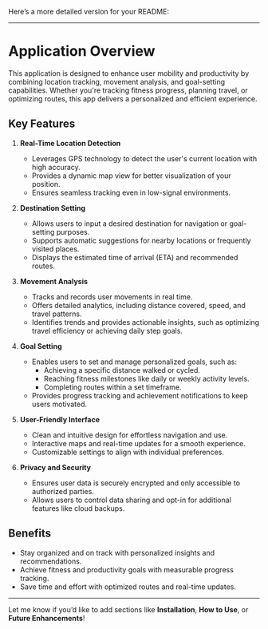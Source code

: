 Here’s a more detailed version for your README:  

---

# Application Overview  

This application is designed to enhance user mobility and productivity by combining location tracking, movement analysis, and goal-setting capabilities. Whether you're tracking fitness progress, planning travel, or optimizing routes, this app delivers a personalized and efficient experience.  

## Key Features  

1. **Real-Time Location Detection**  
   - Leverages GPS technology to detect the user's current location with high accuracy.  
   - Provides a dynamic map view for better visualization of your position.  
   - Ensures seamless tracking even in low-signal environments.  

2. **Destination Setting**  
   - Allows users to input a desired destination for navigation or goal-setting purposes.  
   - Supports automatic suggestions for nearby locations or frequently visited places.  
   - Displays the estimated time of arrival (ETA) and recommended routes.  

3. **Movement Analysis**  
   - Tracks and records user movements in real time.  
   - Offers detailed analytics, including distance covered, speed, and travel patterns.  
   - Identifies trends and provides actionable insights, such as optimizing travel efficiency or achieving daily step goals.  

4. **Goal Setting**  
   - Enables users to set and manage personalized goals, such as:  
     - Achieving a specific distance walked or cycled.  
     - Reaching fitness milestones like daily or weekly activity levels.  
     - Completing routes within a set timeframe.  
   - Provides progress tracking and achievement notifications to keep users motivated.  

5. **User-Friendly Interface**  
   - Clean and intuitive design for effortless navigation and use.  
   - Interactive maps and real-time updates for a smooth experience.  
   - Customizable settings to align with individual preferences.  

6. **Privacy and Security**  
   - Ensures user data is securely encrypted and only accessible to authorized parties.  
   - Allows users to control data sharing and opt-in for additional features like cloud backups.  

## Benefits  
- Stay organized and on track with personalized insights and recommendations.  
- Achieve fitness and productivity goals with measurable progress tracking.  
- Save time and effort with optimized routes and real-time updates.  

---  

Let me know if you’d like to add sections like **Installation**, **How to Use**, or **Future Enhancements**!
